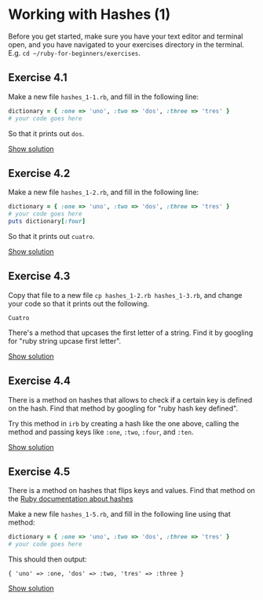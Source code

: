 # Working with Hashes (1)

Before you get started, make sure you have your text editor and terminal open,
and you have navigated to your exercises directory in the terminal. E.g. `cd
~/ruby-for-beginners/exercises`.


## Exercise 4.1

Make a new file `hashes_1-1.rb`, and fill in the following line:

```ruby
dictionary = { :one => 'uno', :two => 'dos', :three => 'tres' }
# your code goes here
```

So that it prints out `dos`.

<a href="/solutions/04-hashes_1-1.rb" class="solution">Show solution</a>


## Exercise 4.2

Make a new file `hashes_1-2.rb`, and fill in the following line:

```ruby
dictionary = { :one => 'uno', :two => 'dos', :three => 'tres' }
# your code goes here
puts dictionary[:four]
```

So that it prints out `cuatro`.

<a href="/solutions/04-hashes_1-1.rb" class="solution">Show solution</a>


## Exercise 4.3

Copy that file to a new file `cp hashes_1-2.rb hashes_1-3.rb`, and change your
code so that it prints out the following.

```
Cuatro
```

<p class="hint">
There's a method that upcases the first letter of a string. Find it by
googling for "ruby string upcase first letter".
</p>

<a href="/solutions/04-hashes_1-2.rb" class="solution">Show solution</a>


## Exercise 4.4

There is a method on hashes that allows to check if a certain key is defined on
the hash.  Find that method by googling for "ruby hash key defined".

Try this method in `irb` by creating a hash like the one above, calling the
method and passing keys like `:one`, `:two`, `:four`, and `:ten`.

<a href="/solutions/04-hashes_1-3.rb" class="solution">Show solution</a>


## Exercise 4.5

There is a method on hashes that flips keys and values. Find that method on the
[Ruby documentation about hashes](http://www.ruby-doc.org/core-2.2.0/Hash.html)

Make a new file `hashes_1-5.rb`, and fill in the following line using that
method:

```ruby
dictionary = { :one => 'uno', :two => 'dos', :three => 'tres' }
# your code goes here
```

This should then output:

```
{ 'uno' => :one, 'dos' => :two, 'tres' => :three }
```

<a href="/solutions/04-hashes_1-4.rb" class="solution">Show solution</a>
